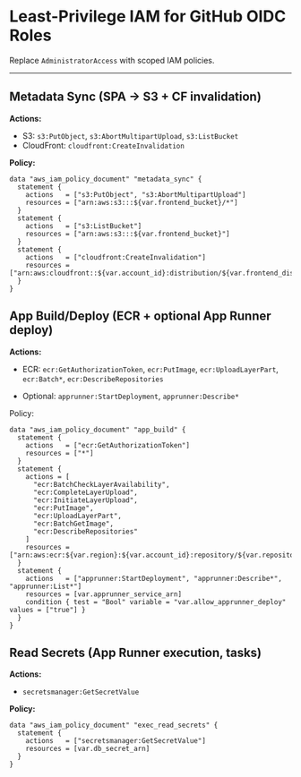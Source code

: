 # Least-Privilege IAM for GitHub OIDC Roles

Replace `AdministratorAccess` with scoped IAM policies.

---

## Metadata Sync (SPA → S3 + CF invalidation)

**Actions:**

- S3: `s3:PutObject`, `s3:AbortMultipartUpload`, `s3:ListBucket`
- CloudFront: `cloudfront:CreateInvalidation`

**Policy:**

```hcl
data "aws_iam_policy_document" "metadata_sync" {
  statement {
    actions   = ["s3:PutObject", "s3:AbortMultipartUpload"]
    resources = ["arn:aws:s3:::${var.frontend_bucket}/*"]
  }
  statement {
    actions   = ["s3:ListBucket"]
    resources = ["arn:aws:s3:::${var.frontend_bucket}"]
  }
  statement {
    actions   = ["cloudfront:CreateInvalidation"]
    resources = ["arn:aws:cloudfront::${var.account_id}:distribution/${var.frontend_distribution_id}"]
  }
}
```

## App Build/Deploy (ECR + optional App Runner deploy)

**Actions:**

- ECR: `ecr:GetAuthorizationToken`, `ecr:PutImage`, `ecr:UploadLayerPart`, `ecr:Batch*`, `ecr:DescribeRepositories`

- Optional: `apprunner:StartDeployment`, `apprunner:Describe*`

Policy:

```hcl
data "aws_iam_policy_document" "app_build" {
  statement {
    actions   = ["ecr:GetAuthorizationToken"]
    resources = ["*"]
  }
  statement {
    actions = [
      "ecr:BatchCheckLayerAvailability",
      "ecr:CompleteLayerUpload",
      "ecr:InitiateLayerUpload",
      "ecr:PutImage",
      "ecr:UploadLayerPart",
      "ecr:BatchGetImage",
      "ecr:DescribeRepositories"
    ]
    resources = ["arn:aws:ecr:${var.region}:${var.account_id}:repository/${var.repository_name}"]
  }
  statement {
    actions   = ["apprunner:StartDeployment", "apprunner:Describe*", "apprunner:List*"]
    resources = [var.apprunner_service_arn]
    condition { test = "Bool" variable = "var.allow_apprunner_deploy" values = ["true"] }
  }
}
```

## Read Secrets (App Runner execution, tasks)

**Actions:**

- `secretsmanager:GetSecretValue`

**Policy:**

```hcl
data "aws_iam_policy_document" "exec_read_secrets" {
  statement {
    actions   = ["secretsmanager:GetSecretValue"]
    resources = [var.db_secret_arn]
  }
}
```
